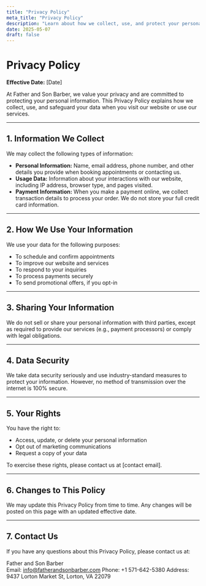 ```yaml
---
title: "Privacy Policy"
meta_title: "Privacy Policy"
description: "Learn about how we collect, use, and protect your personal information at Father and Son Barber."
date: 2025-05-07
draft: false
---
```


# Privacy Policy

**Effective Date:** [Date]

At Father and Son Barber, we value your privacy and are committed to protecting your personal information. This Privacy Policy explains how we collect, use, and safeguard your data when you visit our website or use our services.

---

## 1. Information We Collect

We may collect the following types of information:

- **Personal Information:** Name, email address, phone number, and other details you provide when booking appointments or contacting us.  
- **Usage Data:** Information about your interactions with our website, including IP address, browser type, and pages visited.  
- **Payment Information:** When you make a payment online, we collect transaction details to process your order. We do not store your full credit card information.  

---

## 2. How We Use Your Information

We use your data for the following purposes:

- To schedule and confirm appointments  
- To improve our website and services  
- To respond to your inquiries  
- To process payments securely  
- To send promotional offers, if you opt-in  

---

## 3. Sharing Your Information

We do not sell or share your personal information with third parties, except as required to provide our services (e.g., payment processors) or comply with legal obligations.

---

## 4. Data Security

We take data security seriously and use industry-standard measures to protect your information. However, no method of transmission over the internet is 100% secure.

---

## 5. Your Rights

You have the right to:

- Access, update, or delete your personal information  
- Opt out of marketing communications  
- Request a copy of your data  

To exercise these rights, please contact us at [contact email].

---

## 6. Changes to This Policy

We may update this Privacy Policy from time to time. Any changes will be posted on this page with an updated effective date.

---

## 7. Contact Us

If you have any questions about this Privacy Policy, please contact us at:

Father and Son Barber  
Email: info@fatherandsonbarber.com 
Phone: +1 571-642-5380 
Address: 9437 Lorton Market St, Lorton, VA 22079
